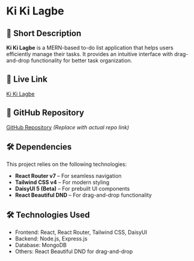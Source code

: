 # Ki Ki Lagbe  

## 📝 Short Description  
**Ki Ki Lagbe** is a MERN-based to-do list application that helps users efficiently manage their tasks. It provides an intuitive interface with drag-and-drop functionality for better task organization.  

## 🔗 Live Link  
[Ki Ki Lagbe](https://r7t4d5-kikikorbo.web.app/)  

## 📂 GitHub Repository  
[GitHub Repository](<your-repo-link-here>) *(Replace with actual repo link)*  

## 🛠 Dependencies  
This project relies on the following technologies:  
- **React Router v7** – For seamless navigation  
- **Tailwind CSS v4** – For modern styling  
- **DaisyUI 5 (Beta)** – For prebuilt UI components  
- **React Beautiful DND** – For drag-and-drop functionality  

## 🛠 Technologies Used
- Frontend: React, React Router, Tailwind CSS, DaisyUI
- Backend: Node.js, Express.js
- Database: MongoDB
- Others: React Beautiful DND for drag-and-drop